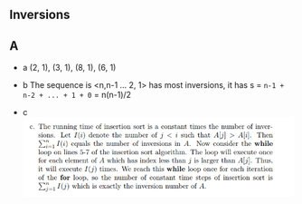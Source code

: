 ## Inversions

## A
 *  a
 (2, 1), (3, 1), (8, 1), (6, 1)

 *  b
 The sequence is <n,n-1 ... 2, 1> has most inversions, it has s = `n-1 + n-2 + ... + 1 + 0` = n(n-1)/2

 *  c
![](https://raw.githubusercontent.com/KnewHow/FPAlgorithms/master/problem-solution/chapter02-basic-algorithms/img/p-2-4.png)
